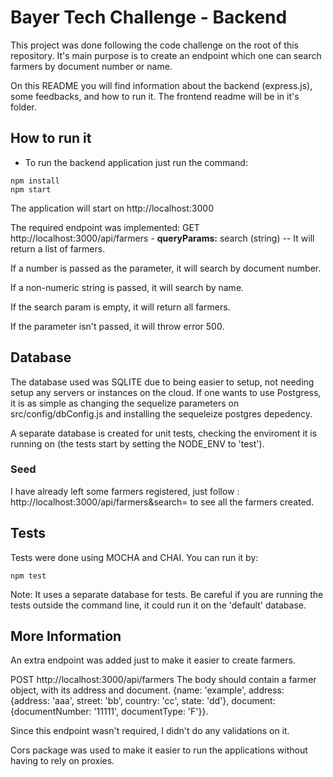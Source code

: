 # Bayer Tech Challenge - Backend
This project was done following the code challenge on the root of this repository.
It's main purpose is to create an endpoint which one can search farmers by document number or name.

On this README you will find information about the backend (express.js), some feedbacks, and how to run it. The frontend readme will be in it's folder.


## How to run it
- To run the backend application just run the command:
```
npm install
npm start
```
The application will start on http://localhost:3000

The required endpoint was implemented:
GET http://localhost:3000/api/farmers  - <b>queryParams:</b> search (string)
-- It will return a list of farmers.

If a number is passed as the parameter, it will search by document number.

If a non-numeric string is passed, it will search by name.

If the search param is empty, it will return all farmers.

If the parameter isn't passed, it will throw error 500.


## Database
The database used was SQLITE due to being easier to setup, not needing setup any servers or instances on the cloud. If one wants to use Postgress, it is as simple as changing the sequelize parameters on src/config/dbConfig.js and installing the sequeleize postgres depedency.

A separate database is created for unit tests, checking the enviroment it is running on (the tests start by setting the NODE_ENV to 'test').

### Seed

I have already left some farmers registered, just follow : http://localhost:3000/api/farmers&search=  to see all the farmers created.


## Tests
Tests were done using MOCHA and CHAI. You can run it by: 
``` 
npm test
```
Note: It uses a separate database for tests. Be careful if you are running the tests outside the command line, it could run it on the 'default' database.

## More Information

An extra endpoint was added just to make it easier to create farmers.

POST http://localhost:3000/api/farmers 
The body should contain a farmer object, with its address and document.
{name: 'example', address: {address: 'aaa', street: 'bb', country: 'cc', state: 'dd'}, document: {documentNumber: '11111', documentType: 'F'}}.

Since this endpoint wasn't required, I didn't do any validations on it.

Cors package was used to make it easier to run the applications without having to rely on proxies.
